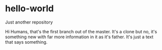 # hello-world
Just another repository

Hi Humans,
that's the first branch out of the master. It's a clone but no, it's something new with far more information in it as it's father. It's just a text that says something.
